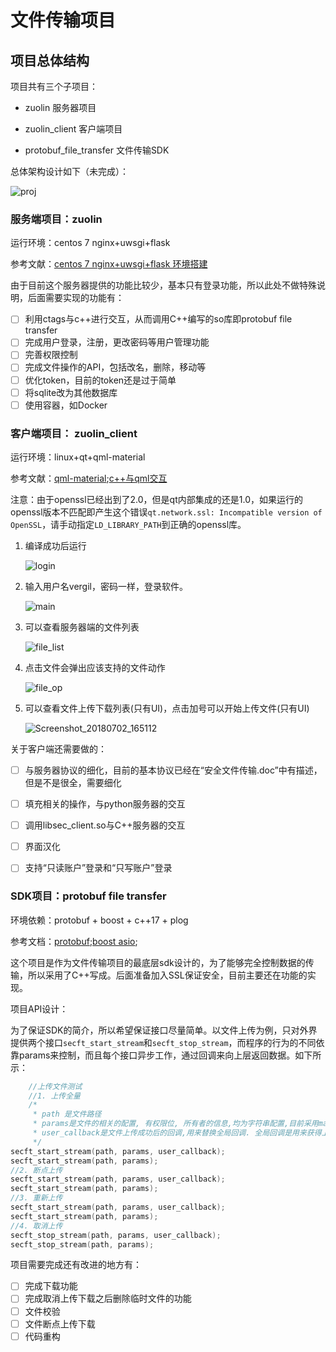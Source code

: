 # 文件传输项目

## 项目总体结构

项目共有三个子项目：

* zuolin 服务器项目

* zuolin_client 客户端项目

* protobuf_file_transfer 文件传输SDK

总体架构设计如下（未完成）：

![proj](./redeme_pic/proj.svg)

### 服务端项目：zuolin

运行环境：centos 7 nginx+uwsgi+flask 

参考文献：[centos 7 nginx+uwsgi+flask 环境搭建](https://blog.csdn.net/yo746862873/article/details/52006667)

由于目前这个服务器提供的功能比较少，基本只有登录功能，所以此处不做特殊说明，后面需要实现的功能有：

- [ ] 利用ctags与c++进行交互，从而调用C++编写的so库即protobuf file transfer
- [ ] 完成用户登录，注册，更改密码等用户管理功能
- [ ] 完善权限控制
- [ ] 完成文件操作的API，包括改名，删除，移动等
- [ ] 优化token，目前的token还是过于简单
- [ ] 将sqlite改为其他数据库
- [ ] 使用容器，如Docker
### 客户端项目： zuolin_client

运行环境：linux+qt+qml-material

参考文献：[qml-material](https://github.com/papyros/qml-material);[c++与qml交互](http://doc.qt.io/qt-5/qtqml-cppintegration-topic.html)

注意：由于openssl已经出到了2.0，但是qt内部集成的还是1.0，如果运行的openssl版本不匹配即产生这个错误````qt.network.ssl: Incompatible version of OpenSSL````，请手动指定````LD_LIBRARY_PATH````到正确的openssl库。

1. 编译成功后运行

   ![login](./redeme_pic/login.png)

2. 输入用户名vergil，密码一样，登录软件。

   ![main](./redeme_pic/main.png)

3. 可以查看服务器端的文件列表

   ![file_list](./redeme_pic/file_list.png)

4. 点击文件会弹出应该支持的文件动作

   ![file_op](./redeme_pic/file_op.png)

5. 可以查看文件上传下载列表(只有UI)，点击加号可以开始上传文件(只有UI)

   ![Screenshot_20180702_165112](./redeme_pic/down_up_list.png)

关于客户端还需要做的：

- [ ] 与服务器协议的细化，目前的基本协议已经在“安全文件传输.doc”中有描述，但是不是很全，需要细化

- [ ] 填充相关的操作，与python服务器的交互

- [ ] 调用libsec_client.so与C++服务器的交互

- [ ] 界面汉化

- [ ] 支持“只读账户”登录和“只写账户”登录

### SDK项目：protobuf file transfer
环境依赖：protobuf + boost + c++17 + plog

参考文档：[protobuf](https://developers.google.com/protocol-buffers/);[boost asio](https://www.boost.org/doc/libs/1_67_0/doc/html/boost_asio.html);

这个项目是作为文件传输项目的最底层sdk设计的，为了能够完全控制数据的传输，所以采用了C++写成。后面准备加入SSL保证安全，目前主要还在功能的实现。

项目API设计：

​	为了保证SDK的简介，所以希望保证接口尽量简单。以文件上传为例，只对外界提供两个接口````secft_start_stream````和````secft_stop_stream````，而程序的行为的不同依靠params来控制，而且每个接口异步工作，通过回调来向上层返回数据。如下所示：

````c++
	//上传文件测试
    //1. 上传全量
    /*
     * path 是文件路径
     * params是文件的相关的配置, 有权限位, 所有者的信息,均为字符串配置,目前采用map来传递信息,以后用sec_variant来传递信息.
     * user_callback是文件上传成功后的回调,用来替换全局回调. 全局回调是用来获得上传信息的. 默认回调只会写入LOG文件.
     */
secft_start_stream(path, params, user_callback);
secft_start_stream(path, params);
//2. 断点上传
secft_start_stream(path, params, user_callback);
secft_start_stream(path, params);
//3. 重新上传
secft_start_stream(path, params, user_callback);
secft_start_stream(path, params);
//4. 取消上传
secft_stop_stream(path, params, user_callback);
secft_stop_stream(path, params);
````

项目需要完成还有改进的地方有：

- [ ] 完成下载功能
- [ ] 完成取消上传下载之后删除临时文件的功能
- [ ] 文件校验
- [ ] 文件断点上传下载
- [ ] 代码重构